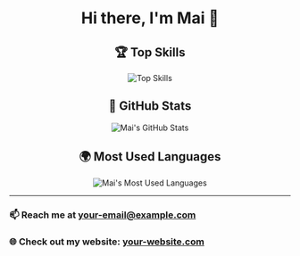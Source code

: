 <div align="center">

# Hi there, I'm Mai 👋

## 🏆 Top Skills

![Top Skills](https://skillicons.dev/icons?i=js,html,css,python,react,java,tensorflow,pytorch,scikit-learn,opencv)

## 🚀 GitHub Stats

![Mai's GitHub Stats](https://github-readme-stats.vercel.app/api?username=Mai-00048&show_icons=true&hide_title=true&hide=prs&count_private=true&include_all_commits=true&theme=dark&bg_color=000000&text_color=ffffff)

## 🌍 Most Used Languages

![Mai's Most Used Languages](https://github-readme-stats.vercel.app/api/top-langs/?username=Mai-00048&layout=compact&theme=dark&bg_color=000000&text_color=ffffff)

</div>

---

### 📫 Reach me at [your-email@example.com](mailto:your-email@example.com)  
### 🌐 Check out my website: [your-website.com](https://your-website.com)
